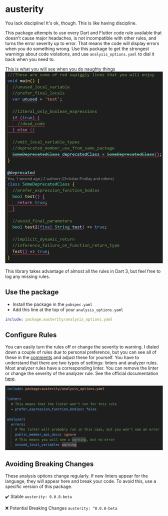 # austerity
You lack discipline! It's ok, though. This is like having discipline.

This package attempts to use every Dart and Flutter code rule available that doesn't cause major headaches, is not incompatible with other rules, and turns the error severity up to error. That means the code will display errors when you do something wrong. Use this package to get the strongest warnings about code violations, and use `analysis_options.yaml` to dial it back when you need to.

This is what you will see when you do naughty things
![errors](https://github.com/MelbourneDeveloper/austerity/blob/main/doc/images/errors.png) 

This library takes advantage of almost all the rules in Dart 3, but feel free to log any missing rules.

## Use the package
- Install the package in the `pubspec.yaml`
- Add this line at the top of your `analysis_options.yaml`

```yaml
include: package:austerity/analysis_options.yaml
```

## Configure Rules
You can easily turn the rules off or change the severity to warning. I dialed down a couple of rules due to personal preference, but you can see all of these in the [comments](https://github.com/MelbourneDeveloper/austerity/blob/main/lib/analysis_options.yaml) and adjust these for yourself. You have to understand that there are two types of settings: linters and analyzer rules. Most analyzer rules have a corresponding linter. You can remove the linter or change the severity of the analyzer rule. See the official documentation [here](https://dart.dev/guides/language/analysis-options).

![errors](https://github.com/MelbourneDeveloper/austerity/blob/main/doc/images/config.png) 

## Avoiding Breaking Changes
These analysis options change regularly. If new linters appear for the language, they will appear here and break your code. To avoid this, use a specific version of this package. 

✔️ Stable
`austerity: 0.0.8-beta`

❌ Potential Breaking Changes
`austerity: ^0.0.8-beta`